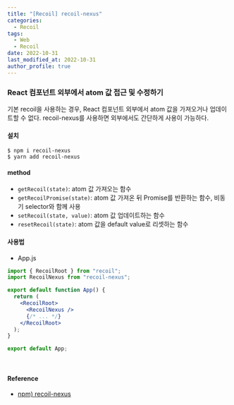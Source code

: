 ```yaml
---
title: "[Recoil] recoil-nexus"
categories:
  - Recoil
tags:
  - Web
  - Recoil
date: 2022-10-31
last_modified_at: 2022-10-31
author_profile: true
---
```


### React 컴포넌트 외부에서 atom 값 접근 및 수정하기

기본 recoil을 사용하는 경우, React 컴포넌트 외부에서 atom 값을 가져오거나 업데이트할 수 없다. recoil-nexus를 사용하면 외부에서도 간단하게 사용이 가능하다.

#### 설치

```
$ npm i recoil-nexus
$ yarn add recoil-nexus
```

#### method

- `getRecoil(state)`: atom 값 가져오는 함수
- `getRecoilPromise(state)`: atom 값 가져온 뒤 Promise를 반환하는 함수, 비동기 selector와 함께 사용
- `setRecoil(state, value)`: atom 값 업데이트하는 함수
- `resetRecoil(state)`: atom 값을 default value로 리셋하는 함수

#### 사용법

- App.js

```jsx
import { RecoilRoot } from "recoil";
import RecoilNexus from "recoil-nexus";

export default function App() {
  return (
    <RecoilRoot>
      <RecoilNexus />
      {/* ... */}
    </RecoilRoot>
  );
}

export default App;
```

<br/>

#### Reference

- [npm) recoil-nexus](https://www.npmjs.com/package/recoil-nexus)

